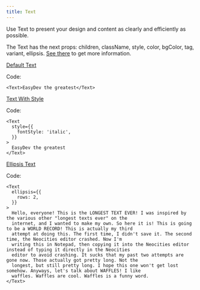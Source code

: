 ```yaml
---
title: Text
---
```


Use Text to present your design and content as clearly and efficiently as possible.

The Text has the next props: children, className, style, color, bgColor, tag, variant, ellipsis. [See there](/storybook/?path=/docs/core-typography-text--docs) to get more information.

[Default Text](/storybook/?path=/story/core-typography-text--default-text)

Code:

```tsx
<Text>EasyDev the greatest</Text>
```

[Text With Style](/storybook/?path=/story/core-typography-text--text-with-style)

Code:

```tsx
<Text
  style={{
    fontStyle: 'italic',
  }}
>
  EasyDev the greatest
</Text>
```

[Ellipsis Text](/storybook/?path=/story/core-typography-text--ellipsis-text)

Code:

```tsx
<Text
  ellipsis={{
    rows: 2,
  }}
>
  Hello, everyone! This is the LONGEST TEXT EVER! I was inspired by the various other "longest texts ever" on the
  internet, and I wanted to make my own. So here it is! This is going to be a WORLD RECORD! This is actually my third
  attempt at doing this. The first time, I didn't save it. The second time, the Neocities editor crashed. Now I'm
  writing this in Notepad, then copying it into the Neocities editor instead of typing it directly in the Neocities
  editor to avoid crashing. It sucks that my past two attempts are gone now. Those actually got pretty long. Not the
  longest, but still pretty long. I hope this one won't get lost somehow. Anyways, let's talk about WAFFLES! I like
  waffles. Waffles are cool. Waffles is a funny word.
</Text>
```
